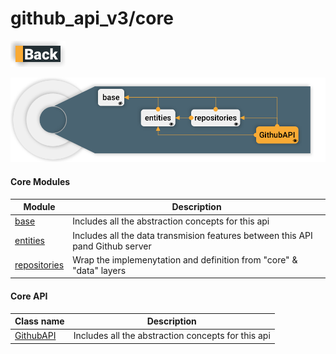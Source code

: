 # github_api_v3/core
[![Back](../../../docs/img/button_back.png "Back") ](../../../README.md)

![Architecture layer dependency](../../../docs/img/architecture_layers_core.png "Architecture layer dependency")

#### Core Modules
| Module  | Description | 
|--------|-------------|
| [base](./base/README.md) | Includes all the abstraction concepts for this api | 
| [entities](./entities/README.md) | Includes all the data transmision features between this API pand Github server | 
| [repositories](./repositories/README.md)  | Wrap the implemenytation and definition from "core" & "data" layers  | 


#### Core API 
| Class name  | Description | 
|--------|-------------|
| [GithubAPI](./GithubAPI.swift) | Includes all the abstraction concepts for this api | 
